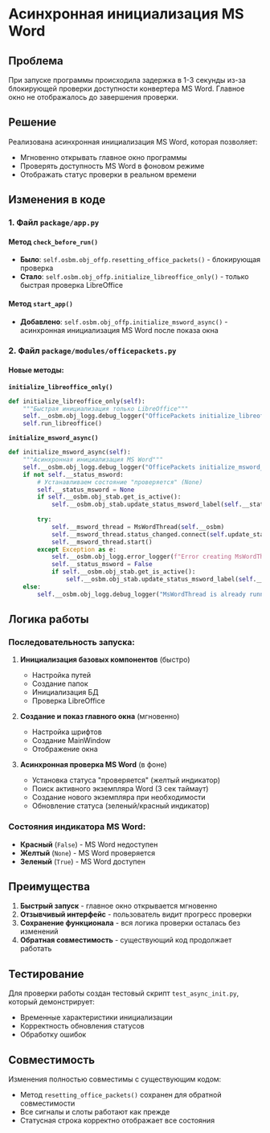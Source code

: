 # Асинхронная инициализация MS Word

## Проблема

При запуске программы происходила задержка в 1-3 секунды из-за блокирующей проверки доступности конвертера MS Word. Главное окно не отображалось до завершения проверки.

## Решение

Реализована асинхронная инициализация MS Word, которая позволяет:
- Мгновенно открывать главное окно программы
- Проверять доступность MS Word в фоновом режиме
- Отображать статус проверки в реальном времени

## Изменения в коде

### 1. Файл `package/app.py`

#### Метод `check_before_run()`
- **Было**: `self.osbm.obj_offp.resetting_office_packets()` - блокирующая проверка
- **Стало**: `self.osbm.obj_offp.initialize_libreoffice_only()` - только быстрая проверка LibreOffice

#### Метод `start_app()`
- **Добавлено**: `self.osbm.obj_offp.initialize_msword_async()` - асинхронная инициализация MS Word после показа окна

### 2. Файл `package/modules/officepackets.py`

#### Новые методы:

**`initialize_libreoffice_only()`**
```python
def initialize_libreoffice_only(self):
    """Быстрая инициализация только LibreOffice"""
    self.__osbm.obj_logg.debug_logger("OfficePackets initialize_libreoffice_only()")
    self.run_libreoffice()
```

**`initialize_msword_async()`**
```python
def initialize_msword_async(self):
    """Асинхронная инициализация MS Word"""
    self.__osbm.obj_logg.debug_logger("OfficePackets initialize_msword_async()")
    if not self.__status_msword:
        # Устанавливаем состояние "проверяется" (None)
        self.__status_msword = None
        if self.__osbm.obj_stab.get_is_active():
            self.__osbm.obj_stab.update_status_msword_label(self.__status_msword)
        
        try:
            self.__msword_thread = MsWordThread(self.__osbm)
            self.__msword_thread.status_changed.connect(self.update_status_msword)
            self.__msword_thread.start()
        except Exception as e:
            self.__osbm.obj_logg.error_logger(f"Error creating MsWordThread: {e}")
            self.__status_msword = False
            if self.__osbm.obj_stab.get_is_active():
                self.__osbm.obj_stab.update_status_msword_label(self.__status_msword)
    else:
        self.__osbm.obj_logg.debug_logger("MsWordThread is already running")
```

## Логика работы

### Последовательность запуска:

1. **Инициализация базовых компонентов** (быстро)
   - Настройка путей
   - Создание папок
   - Инициализация БД
   - Проверка LibreOffice

2. **Создание и показ главного окна** (мгновенно)
   - Настройка шрифтов
   - Создание MainWindow
   - Отображение окна

3. **Асинхронная проверка MS Word** (в фоне)
   - Установка статуса "проверяется" (желтый индикатор)
   - Поиск активного экземпляра Word (3 сек таймаут)
   - Создание нового экземпляра при необходимости
   - Обновление статуса (зеленый/красный индикатор)

### Состояния индикатора MS Word:

- **Красный** (`False`) - MS Word недоступен
- **Желтый** (`None`) - MS Word проверяется
- **Зеленый** (`True`) - MS Word доступен

## Преимущества

1. **Быстрый запуск** - главное окно открывается мгновенно
2. **Отзывчивый интерфейс** - пользователь видит прогресс проверки
3. **Сохранение функционала** - вся логика проверки осталась без изменений
4. **Обратная совместимость** - существующий код продолжает работать

## Тестирование

Для проверки работы создан тестовый скрипт `test_async_init.py`, который демонстрирует:
- Временные характеристики инициализации
- Корректность обновления статусов
- Обработку ошибок

## Совместимость

Изменения полностью совместимы с существующим кодом:
- Метод `resetting_office_packets()` сохранен для обратной совместимости
- Все сигналы и слоты работают как прежде
- Статусная строка корректно отображает все состояния
